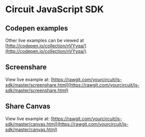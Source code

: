# Circuit JavaScript SDK

## Codepen examples
Other live examples can be viewed at [http://codepen.io/collection/nVYyqa/](http://codepen.io/collection/nVYyqa/).

## Screenshare
View live example at: [https://rawgit.com/yourcircuit/js-sdk/master/screenshare.html](https://rawgit.com/yourcircuit/js-sdk/master/screenshare.html)

## Share Canvas
View live example at: [https://rawgit.com/yourcircuit/js-sdk/master/canvas.html](https://rawgit.com/yourcircuit/js-sdk/master/canvas.html)



